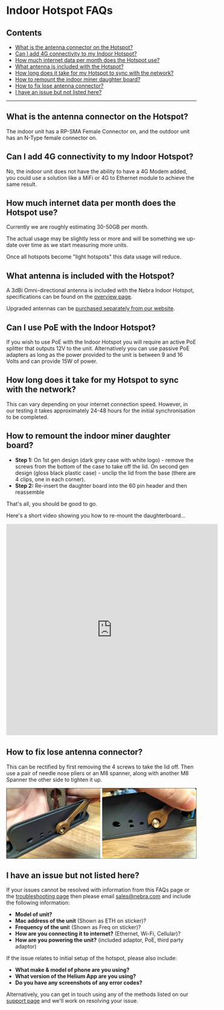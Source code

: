 # Indoor Hotspot FAQs

## Contents 

*  [What is the antenna connector on the Hotspot?](#what-is-the-antenna-connector-on-the-hotspot)
* [Can I add 4G connectivity to my Indoor Hotspot?](#can-i-add-4g-connectivity-to-my-indoor-hotspot)
* [How much internet data per month does the Hotspot use?](#how-much-internet-data-per-month-does-the-hotspot-use)
* [What antenna is included with the Hotspot?](#what-antenna-is-included-with-the-hotspot)
* [How long does it take for my Hotspot to sync with the network?](#how-long-does-it-take-for-my-hotspot-to-sync-with-the-network)
* [How to remount the indoor miner daughter board?](#how-to-remount-the-indoor-miner-daughter-board)
* [How to fix lose antenna connector?](#how-to-fix-lose-antenna-connector)
* [I have an issue but not listed here?](#i-have-an-issue-but-not-listed-here)


<hr>


## What is the antenna connector on the Hotspot?

The indoor unit has a RP-SMA Female Connector on, and the outdoor unit has an N-Type female connector on.



## Can I add 4G connectivity to my Indoor Hotspot?

No, the indoor unit does not have the ability to have a 4G Modem added, you could use a solution like a MiFi or 4G to Ethernet module to achieve the same result.

## How much internet data per month does the Hotspot use?


Currently we are roughly estimating 30-50GB per month.
  
The actual usage may be slightly less or more and will be something we up-date over time as we start measuring more units.
  
Once all hotspots become "light hotspots" this data usage will reduce.


## What antenna is included with the Hotspot?


A 3dBi Omni-directional antenna is included with the Nebra Indoor Hotspot, specifications can be found on the [overview page](../indoor-hotspot/overview.md).

Upgraded antennas can be [purchased separately from our website](https://www.nebra.com/collections/antennas).


## Can I use PoE with the Indoor Hotspot?

If you wish to use PoE with the Indoor Hotspot you will require an active PoE splitter that outputs 12V to the unit. Alternatively you can use passive PoE adapters as long as the power provided to the unit is between 9 and 16 Volts and can provide 15W of power.


## How long does it take for my Hotspot to sync with the network?


This can vary depending on your internet connection speed. However, in our testing it takes approximately 24-48 hours for the initial synchronisation to be completed.



## How to remount the indoor miner daughter board?


* **Step 1:** On 1st gen design (dark grey case with white logo) - remove the screws from the bottom of the case to take off the lid. On second gen design (gloss black plastic case) - unclip the lid from the base (there are 4 clips, one in each corner).
* **Step 2:** Re-insert the daughter board into the 60 pin header and then reassemble 

That's all, you should be good to go. 

Here's a short video showing you how to re-mount the daughterboard...

<iframe width="560" height="560" src="https://www.youtube.com/embed/3g28DGvG3Jw" title="YouTube video player" frameborder="0" allow="accelerometer; autoplay; clipboard-write; encrypted-media; gyroscope; picture-in-picture" allowfullscreen></iframe>

## How to fix lose antenna connector?


This can be rectified by first removing  the 4 screws to take the lid off. Then use a pair of needle nose pliers or an M8 spanner, along with another M8 Spanner the other side to tighten it up.

![Indoor Antenna Fix](../media/photos/troubleshooting/indoor_antenna_fix.jpg)



## I have an issue but not listed here?


If your issues cannot be resolved with information from this FAQs page or the [troubleshooting page](../handy-guides/troubleshooting.md) then please email [sales@nebra.com](mailto:sales@nebra.com) and include the following information:

* **Model of unit?**
* **Mac address of the unit** (Shown as ETH on sticker)?
* **Frequency of the uni**t (Shown as Freq on sticker)?
* **How are you connecting it to internet?** (Ethernet, Wi-Fi, Cellular)?
* **How are you powering the unit?** (included adaptor, PoE, third party adaptor)
  
If the issue relates to initial setup of the hotspot, please also include:
  
* **What make & model of phone are you using?**
* **What version of the Helium App are you using?**
* **Do you have any screenshots of any error codes?**

Alternatively, you can get in touch using any of the methods listed on our [support page](../support.md) and we'll work on resolving your issue.
  

